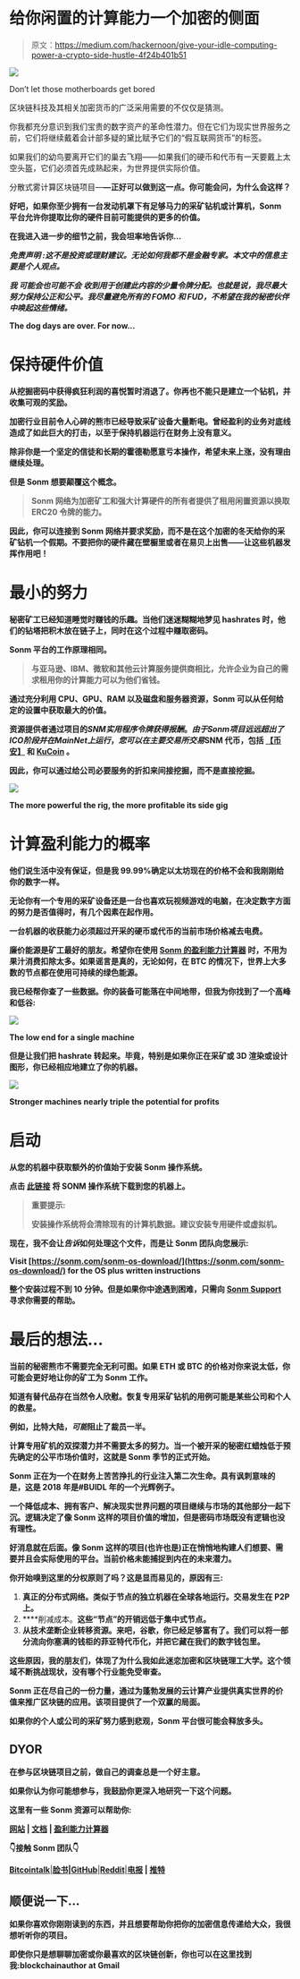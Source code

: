 # 给你闲置的计算能力一个加密的侧面

> 原文：<https://medium.com/hackernoon/give-your-idle-computing-power-a-crypto-side-hustle-4f24b401b51>

![](img/962ccb126b256d96486c7d5a80a89c7c.png)

Don’t let those motherboards get bored

区块链科技及其相关加密货币的广泛采用需要的不仅仅是猜测。

你我都充分意识到我们宝贵的数字资产的革命性潜力。但在它们为现实世界服务之前，它们将继续戴着会计部多疑的黛比赋予它们的“假互联网货币”的标签。

如果我们的幼鸟要离开它们的巢去飞翔——如果我们的硬币和代币有一天要戴上太空头盔，它们必须首先成熟起来，为世界提供实际价值。

分散式雾计算区块链项目—[](https://sonm.com/)**—正好可以做到这一点。你可能会问，为什么会这样？**

**好吧，如果你至少拥有一台发动机罩下有足够马力的采矿钻机或计算机，Sonm 平台允许你提取比你的硬件目前可能提供的更多的价值。**

**在我进入进一步的细节之前，我会坦率地告诉你…**

*****免责声明*** *:这不是投资或理财建议。无论如何我都不是金融专家。本文中的信息主要是个人观点。***

***我* ***可能会也可能不会*** *收到用于创建此内容的少量令牌分配。也就是说，我尽最大努力保持公正和公平。我尽量避免所有的 FOMO 和 FUD，不希望在我的秘密伙伴中唤起这些情绪。***

**The dog days are over. For now…**

# **保持硬件价值**

**从挖掘密码中获得疯狂利润的喜悦暂时消退了。你再也不能只是建立一个钻机，并收集可观的奖励。**

**加密行业目前令人心碎的熊市已经导致采矿设备大量断电。曾经盈利的业务对底线造成了如此巨大的打击，以至于保持机器运行在财务上没有意义。**

**除非你是一个坚定的信徒和长期的霍德勒愿意亏本操作，希望未来上涨，没有理由继续处理。**

**但是 Sonm 想要颠覆这个概念。**

> **Sonm 网络为加密矿工和强大计算硬件的所有者提供了租用闲置资源以换取 ERC20 令牌的能力。**

**因此，你可以连接到 Sonm 网络并要求奖励，而不是在这个加密的冬天给你的采矿钻机一个假期。不要把你的硬件藏在壁橱里或者在易贝上出售——让这些机器发挥作用吧！**

# **最小的努力**

**秘密矿工已经知道睡觉时赚钱的乐趣。当他们迷迷糊糊地梦见 hashrates 时，他们的钻塔把积木放在链子上，同时在这个过程中赚取密码。**

**Sonm 平台的工作原理相同。**

> **与亚马逊、IBM、微软和其他云计算服务提供商相比，允许企业为自己的需求租用你的计算能力可以为他们省钱。**

**通过充分利用 CPU、GPU、RAM 以及磁盘和服务器资源，Sonm 可以从任何给定的设置中获取最大的价值。**

**资源提供者通过项目的$SNM 实用程序令牌获得报酬。由于 Sonm 项目远远超出了 ICO 阶段并在 MainNet 上运行，您可以在主要交易所交易$SNM 代币，包括 [**【币安】**](https://www.binance.com/en?ref=22792198) 和 [**KuCoin**](https://www.kucoin.com/#/?r=7drude) 。**

**因此，你可以通过给公司必要服务的折扣来间接挖掘，而不是直接挖掘。**

**![](img/9113c3df241132d34a42acb13416d792.png)**

**The more powerful the rig, the more profitable its side gig**

# **计算盈利能力的概率**

**他们说生活中没有保证，但是我 99.99%确定以太坊现在的价格不会和我刚刚给你的数字一样。**

**无论你有一个专用的采矿设备还是一台也喜欢玩视频游戏的电脑，在决定数字方面的努力是否值得时，有几个因素在起作用。**

**一台机器的收获能力必须超过开采的硬币或代币的当前市场价格减去电费。**

**廉价能源是矿工最好的朋友。希望你在使用 [**Sonm 的盈利能力计算器**](https://sonm.com/calculator/) 时，不用为果汁消费扣除太多。如果谣言是真的，无论如何，在 BTC 的情况下，世界上大多数的节点都在使用可持续的绿色能源。**

**我已经帮你查了一些数据。你的装备可能落在中间地带，但我为你找到了一个高峰和低谷:**

**![](img/3b073a9f427513cde1a65b18e692b2ea.png)**

**The low end for a single machine**

**但是让我们把 hashrate 转起来。毕竟，特别是如果你正在采矿或 3D 渲染或设计图形，你已经相应地建立了你的机器。**

**![](img/e36505d3b9d8854dd7fbd5315e115e30.png)**

**Stronger machines nearly triple the potential for profits**

# **启动**

**从您的机器中获取额外的价值始于安装 Sonm 操作系统。**

**点击 [**此链接**](https://sonm.com/sonm-os-download/) 将 SONM 操作系统下载到您的机器上。**

> ****重要提示:****
> 
> **安装操作系统将会清除现有的计算机数据。建议安装专用硬件或虚拟机。**

**现在，我不会让*告诉*如何处理这个文件，而是让 Sonm 团队向您展示:**

**Visit [https://sonm.com/sonm-os-download/](https://sonm.com/sonm-os-download/) for the OS plus written instructions**

**整个安装过程不到 10 分钟。但是如果你中途遇到困难，只需向 [**Sonm Support**](https://sonm.com/support/) 寻求你需要的帮助。**

# **最后的想法…**

**当前的秘密熊市不需要完全无利可图。如果 ETH 或 BTC 的价格对你来说太低，你可能会更好地让你的矿工为 Sonm 工作。**

**知道有替代品存在当然令人欣慰。恢复专用采矿钻机的用例可能是某些公司和个人的救星。**

**例如，比特大陆，*可能*阻止了裁员一半。**

**计算专用矿机的双探潜力并不需要太多的努力。当一个被开采的秘密红蜡烛低于预先确定的公平市场价值时，这就是 Sonm 季节的正式开始。**

**Sonm 正在为一个在财务上苦苦挣扎的行业注入第二次生命。具有讽刺意味的是，这是 2018 年是#BUIDL 年的一个光辉例子。**

**一个降低成本、拥有客户、解决现实世界问题的项目继续与市场的其他部分一起下沉。逻辑决定了像 Sonm 这样的项目价值的增加，但是密码市场既没有逻辑也没有理性。**

**好消息就在后面。像 Sonm 这样的项目(也许也是)正在悄悄地构建人们想要、需要并且会实际使用的平台。当前价格未能捕捉到内在的未来潜力。**

**你开始嗅到这里的分权原则了吗？这是显而易见的，原因有三:**

1.  ****真正的分布式网络。类似于节点的独立机器在全球各地运行。交易发生在 P2P 上。****
2.  ****削减成本。**这些“节点”的开销远低于集中式节点。**
3.  ****从技术垄断企业转移资源。来吧，谷歌，你已经足够富有了。我们可以将一部分流向你塞满的钱柜的菲亚特代币化，并把它藏在我们的数字钱包里。****

**这些原因，我的朋友们，体现了为什么我如此迷恋加密和区块链理工大学。这个领域不断挑战现状，没有哪个行业能免受审查。**

**Sonm 正在尽自己的一份力量，通过为蓬勃发展的云计算产业提供真实世界的价值来推广区块链的应用。该项目提供了一个双赢的局面。**

**如果你的个人或公司的采矿努力感到悲观，Sonm 平台很可能会释放多头。**

## **DYOR**

**在参与区块链项目之前，做自己的调查总是一个好主意。**

**如果你认为你可能想参与，我鼓励你更深入地研究一下这个问题。**

**这里有一些 **Sonm 资源**可以帮助你:**

**[**网站**](https://sonm.com/) **|** [**文档**](https://docs.sonm.com/) **|** [**盈利能力计算器**](https://sonm.com/calculator/)**

**👇**接触 Sonm 团队**👇**

**[**Bitcointalk**](https://bitcointalk.org/index.php?topic=1845114.0)**|**[**脸书**](https://www.facebook.com/SONMproject)|[**GitHub**](https://github.com/sonm-io)**|**[**Reddit**](https://www.reddit.com/r/SONM/)**|**[**电报**](https://t.me/sonm_eng) **|** [**推特**](https://twitter.com/sonmdevelopment)**

## **顺便说一下…**

**如果你喜欢你刚刚读到的东西，并且想要帮助你把你的加密信息传递给大众，我很想听听你的项目。**

**即使你只是想聊聊加密或你最喜欢的区块链创新，你也可以在这里找到我:blockchainauthor at Gmail**